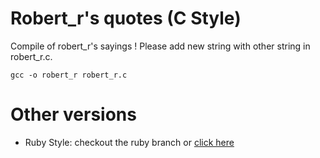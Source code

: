 Robert_r's quotes (C Style)
================

Compile of robert_r's sayings !
Please add new string with other string in robert_r.c.

```
gcc -o robert_r robert_r.c
```

Other versions
=====
* Ruby Style: checkout the ruby branch or [click here](https://github.com/izissise/robert-s-sayings/tree/ruby "Ruby branch")
